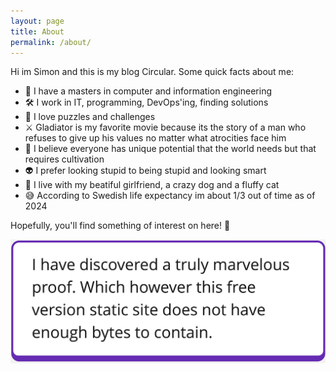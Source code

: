 ```yaml
---
layout: page
title: About
permalink: /about/
---
```


Hi im Simon and this is my blog Circular. Some quick facts about me:

-   📖 I have a masters in computer and information engineering
-   🛠️ I work in IT, programming, DevOps'ing, finding solutions
-   🧩 I love puzzles and challenges
-   ⚔️ Gladiator is my favorite movie because its the story of a man who refuses to give up his values
    no matter what atrocities face him
-   🌱 I believe everyone has unique potential that the world needs but that requires cultivation
-   👽 I prefer looking stupid to being stupid and looking smart
-   🐶 I live with my beatiful girlfriend, a crazy dog and a fluffy cat
-   😅 According to Swedish life expectancy im about 1/3 out of time as of 2024

Hopefully, you'll find something of interest on here! 🙂

![Simons Last Theorem](/assets/simonstheorem.jpg)
